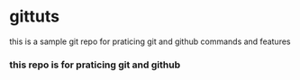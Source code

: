 # gittuts
this is a sample git repo for praticing git and github commands and features
<h3>this repo is for praticing git and github </h3>
